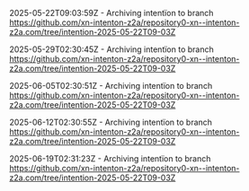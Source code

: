 2025-05-22T09:03:59Z - Archiving intentïon to branch https://github.com/xn-intenton-z2a/repository0-xn--intenton-z2a.com/tree/intention-2025-05-22T09-03Z

2025-05-29T02:30:45Z - Archiving intentïon to branch https://github.com/xn-intenton-z2a/repository0-xn--intenton-z2a.com/tree/intention-2025-05-22T09-03Z

2025-06-05T02:30:51Z - Archiving intentïon to branch https://github.com/xn-intenton-z2a/repository0-xn--intenton-z2a.com/tree/intention-2025-05-22T09-03Z

2025-06-12T02:30:55Z - Archiving intentïon to branch https://github.com/xn-intenton-z2a/repository0-xn--intenton-z2a.com/tree/intention-2025-05-22T09-03Z

2025-06-19T02:31:23Z - Archiving intentïon to branch https://github.com/xn-intenton-z2a/repository0-xn--intenton-z2a.com/tree/intention-2025-05-22T09-03Z

